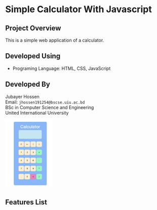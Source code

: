 # Simple Calculator With Javascript
## Project Overview
This is a simple web application of a calculator.
## Developed Using
* Programing Language: HTML, CSS, JavaScript
## Developed By
  Jubayer Hossen  
  Email: `jhossen191254@bscse.uiu.ac.bd`  
  BSc in Computer Science and Engineering  
  United International University
 
<img src="Screenshot 2022-10-05 at 10.08.23 PM.png" alt="" style="width:150px;"/>

## Features List
